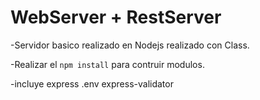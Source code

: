 # WebServer + RestServer

-Servidor basico realizado en Nodejs realizado con Class.

-Realizar el ```npm install``` para contruir modulos.

-incluye 
    express
    .env
    express-validator
